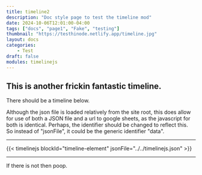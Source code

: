 ```yaml
---
title: timeline2
description: "Doc style page to test the timeline mod"
date: 2024-10-06T12:01:00-04:00
tags: ["docs", "page1", "Fake", "testing"]
thumbnail: "https://testhinode.netlify.app/timeline.jpg"
layout: docs
categories:
    - Test
draft: false
modules: timelinejs
---
```


## This is another frickin fantastic timeline.

There should be a timeline below.

Although the json file is loaded relatively from the site root, this does allow for use of both a JSON file and a url to google sheets, as the javascript for both is identical. Perhaps, the identifier should be changed to reflect this. So instead of "jsonFile", it could be the generic identifier "data".

---

{{< timelinejs blockId="timeline-element" jsonFile="../../timelinejs.json" >}}

---

If there is not then poop.
